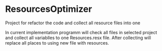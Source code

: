 # ResourcesOptimizer
Project for refactor the code and collect all resource files into one

In current implementation programm will check all files in selected project and collect all variablles to one Resources.resx file.
After collecting will replace all places to using new file with resources.  
